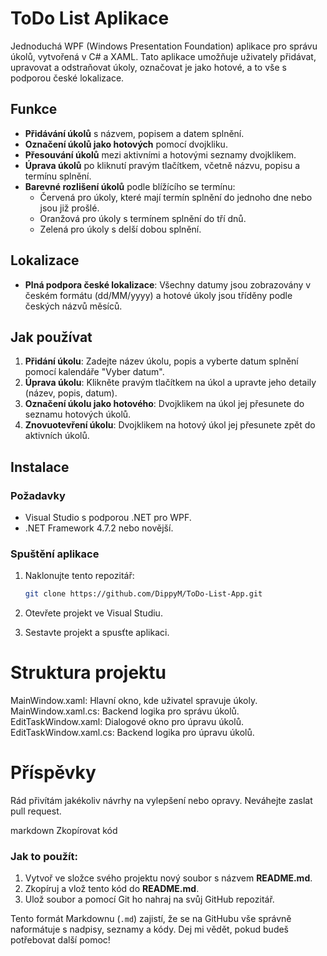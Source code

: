 # ToDo List Aplikace

Jednoduchá WPF (Windows Presentation Foundation) aplikace pro správu úkolů, vytvořená v C# a XAML. Tato aplikace umožňuje uživately přidávat, upravovat a odstraňovat úkoly, označovat je jako hotové, a to vše s podporou české lokalizace.

## Funkce

- **Přidávání úkolů** s názvem, popisem a datem splnění.
- **Označení úkolů jako hotových** pomocí dvojkliku.
- **Přesouvání úkolů** mezi aktivními a hotovými seznamy dvojklikem.
- **Úprava úkolů** po kliknutí pravým tlačítkem, včetně názvu, popisu a termínu splnění.
- **Barevné rozlišení úkolů** podle blížícího se termínu:
  - Červená pro úkoly, které mají termín splnění do jednoho dne nebo jsou již prošlé.
  - Oranžová pro úkoly s termínem splnění do tří dnů.
  - Zelená pro úkoly s delší dobou splnění.
  
## Lokalizace

- **Plná podpora české lokalizace**: Všechny datumy jsou zobrazovány v českém formátu (dd/MM/yyyy) a hotové úkoly jsou tříděny podle českých názvů měsíců.

## Jak používat

1. **Přidání úkolu**: Zadejte název úkolu, popis a vyberte datum splnění pomocí kalendáře "Vyber datum".
2. **Úprava úkolu**: Klikněte pravým tlačítkem na úkol a upravte jeho detaily (název, popis, datum).
3. **Označení úkolu jako hotového**: Dvojklikem na úkol jej přesunete do seznamu hotových úkolů.
4. **Znovuotevření úkolu**: Dvojklikem na hotový úkol jej přesunete zpět do aktivních úkolů.

## Instalace

### Požadavky

- Visual Studio s podporou .NET pro WPF.
- .NET Framework 4.7.2 nebo novější.

### Spuštění aplikace

1. Naklonujte tento repozitář:
   ```bash
   git clone https://github.com/DippyM/ToDo-List-App.git

2. Otevřete projekt ve Visual Studiu.

3. Sestavte projekt a spusťte aplikaci.

# Struktura projektu
MainWindow.xaml: Hlavní okno, kde uživatel spravuje úkoly.
MainWindow.xaml.cs: Backend logika pro správu úkolů.
EditTaskWindow.xaml: Dialogové okno pro úpravu úkolů.
EditTaskWindow.xaml.cs: Backend logika pro úpravu úkolů.
# Příspěvky
Rád přivítám jakékoliv návrhy na vylepšení nebo opravy. Neváhejte zaslat pull request.

markdown
Zkopírovat kód

### Jak to použít:
1. Vytvoř ve složce svého projektu nový soubor s názvem **README.md**.
2. Zkopíruj a vlož tento kód do **README.md**.
3. Ulož soubor a pomocí Git ho nahraj na svůj GitHub repozitář.

Tento formát Markdownu (`.md`) zajistí, že se na GitHubu vše správně naformátuje s nadpisy, seznamy a kódy. Dej mi vědět, pokud budeš potřebovat další pomoc!





